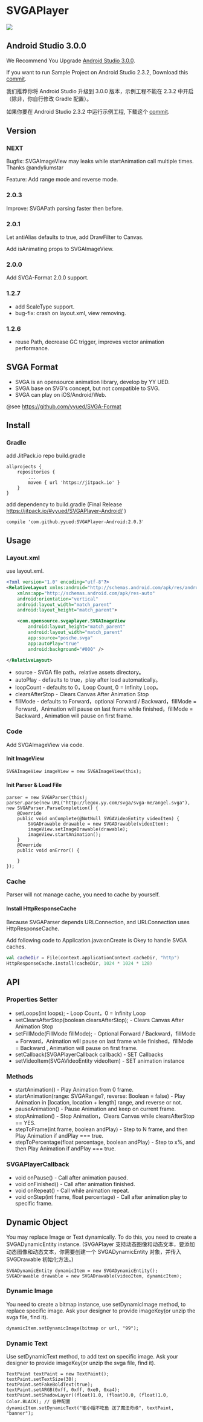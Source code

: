 # SVGAPlayer

[![](https://jitpack.io/v/yyued/SVGAPlayer-Android.svg)](https://jitpack.io/#yyued/SVGAPlayer-Android)

## Android Studio 3.0.0

We Recommend You Upgrade [Android Studio 3.0.0](https://developer.android.com/studio/index.html?hl=zh-cn).

If you want to run Sample Project on Android Studio 2.3.2, Download this [commit](https://github.com/yyued/SVGAPlayer-Android/archive/465812d2b94ecace62a7e8f6c8da5bc593d43f63.zip).

我们推荐你将 Android Studio 升级到 3.0.0 版本，示例工程不能在 2.3.2 中开启（除非，你自行修改 Gradle 配置）。

如果你要在 Android Studio 2.3.2 中运行示例工程, 下载这个 [commit](https://github.com/yyued/SVGAPlayer-Android/archive/465812d2b94ecace62a7e8f6c8da5bc593d43f63.zip).

## Version

### NEXT

Bugfix: SVGAImageView may leaks while startAnimation call multiple times. Thanks @andyliumstar

Feature: Add range mode and reverse mode.

### 2.0.3

Improve: SVGAPath parsing faster then before.

### 2.0.1

Let antiAlias defaults to true, add DrawFilter to Canvas.

Add isAnimating props to SVGAImageView.

### 2.0.0

Add SVGA-Format 2.0.0 support.

### 1.2.7

* add ScaleType support.
* bug-fix: crash on layout.xml, view removing.

### 1.2.6

* reuse Path, decrease GC trigger, improves vector animation performance.

## SVGA Format

* SVGA is an opensource animation library, develop by YY UED.
* SVGA base on SVG's concept, but not compatible to SVG.
* SVGA can play on iOS/Android/Web.

@see https://github.com/yyued/SVGA-Format

## Install

### Gradle 

add JitPack.io repo build.gradle
```
allprojects {
    repositories {
        ...
        maven { url 'https://jitpack.io' }
    }
}
```

add dependency to build.gradle (Final Release https://jitpack.io/#yyued/SVGAPlayer-Android/ )
```
compile 'com.github.yyued:SVGAPlayer-Android:2.0.3'
```

## Usage

### Layout.xml

use layout.xml.

```xml
<?xml version="1.0" encoding="utf-8"?>
<RelativeLayout xmlns:android="http://schemas.android.com/apk/res/android"
    xmlns:app="http://schemas.android.com/apk/res-auto"
    android:orientation="vertical"
    android:layout_width="match_parent"
    android:layout_height="match_parent">

    <com.opensource.svgaplayer.SVGAImageView
        android:layout_height="match_parent"
        android:layout_width="match_parent"
        app:source="posche.svga"
        app:autoPlay="true"
        android:background="#000" />

</RelativeLayout>
```

* source - SVGA file path，relative assets directory。
* autoPlay - defaults to true，play after load automatically。
* loopCount - defaults to 0，Loop Count, 0 = Infinity Loop。
* clearsAfterStop - Clears Canvas After Animation Stop
* fillMode - defaults to Forward，optional Forward / Backward，fillMode = Forward，Animation will pause on last frame while finished，fillMode = Backward , Animation will pause on first frame.

### Code

Add SVGAImageView via code.

#### Init ImageView

```
SVGAImageView imageView = new SVGAImageView(this);
```

#### Init Parser & Load File

```
parser = new SVGAParser(this);
parser.parse(new URL("http://legox.yy.com/svga/svga-me/angel.svga"), new SVGAParser.ParseCompletion() {
    @Override
    public void onComplete(@NotNull SVGAVideoEntity videoItem) {
        SVGADrawable drawable = new SVGADrawable(videoItem);
        imageView.setImageDrawable(drawable);
        imageView.startAnimation();
    }
    @Override
    public void onError() {

    }
});
```

### Cache

Parser will not manage cache, you need to cache by yourself.

#### Install HttpResponseCache

Because SVGAParser depends URLConnection, and URLConnection uses HttpResponseCache.

Add following code to Application.java:onCreate is Okey to handle SVGA caches.

```kotlin
val cacheDir = File(context.applicationContext.cacheDir, "http")
HttpResponseCache.install(cacheDir, 1024 * 1024 * 128)
```

## API

### Properties Setter

* setLoops(int loops); - Loop Count，0 = Infinity Loop
* setClearsAfterStop(boolean clearsAfterStop); - Clears Canvas After Animation Stop
* setFillMode(FillMode fillMode); - Optional Forward / Backward，fillMode = Forward，Animation will pause on last frame while finished，fillMode = Backward , Animation will pause on first frame.
* setCallback(SVGAPlayerCallback callback) - SET Callbacks
* setVideoItem(SVGAVideoEntity videoItem) - SET animation instance

### Methods
* startAnimation() - Play Animation from 0 frame.
* startAnimation(range: SVGARange?, reverse: Boolean = false) - Play Animation in [location, location + length] range, and reverse or not.
* pauseAnimation() - Pause Animation and keep on current frame.
* stopAnimation() - Stop Animation，Clears Canvas while clearsAfterStop == YES.
* stepToFrame(int frame, boolean andPlay) - Step to N frame, and then Play Animation if andPlay === true.
* stepToPercentage(float percentage, boolean andPlay) - Step to x%, and then Play Animation if andPlay === true.

### SVGAPlayerCallback

* void onPause() - Call after animation paused.
* void onFinished() - Call after animation finished.
* void onRepeat() - Call while animation repeat.
* void onStep(int frame, float percentage) - Call after animation play to specific frame.

## Dynamic Object

You may replace Image or Text dynamically. To do this, you need to create a SVGADynamicEntity instance. (SVGAPlayer 支持动态图像和动态文本，要添加动态图像和动态文本，你需要创建一个 SVGADynamicEntity 对象，并传入 SVGDrawable 初始化方法。)

```
SVGADynamicEntity dynamicItem = new SVGADynamicEntity();
SVGADrawable drawable = new SVGADrawable(videoItem, dynamicItem);
```

### Dynamic Image

You need to create a bitmap instance, use setDynamicImage method, to replace specific image. Ask your designer to provide imageKey(or unzip the svga file, find it).

```
dynamicItem.setDynamicImage(bitmap or url, "99");
```

### Dynamic Text

Use setDynamicText method, to add text on specific image. Ask your designer to provide imageKey(or unzip the svga file, find it).

```
TextPaint textPaint = new TextPaint();
textPaint.setTextSize(30);
textPaint.setFakeBoldText(true);
textPaint.setARGB(0xff, 0xff, 0xe0, 0xa4);
textPaint.setShadowLayer((float)1.0, (float)0.0, (float)1.0, Color.BLACK); // 各种配置
dynamicItem.setDynamicText("崔小姐不吃鱼 送了魔法奇缘", textPaint, "banner");
```
